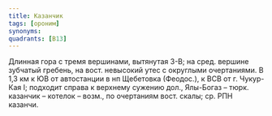 ```yaml
---
title: Казанчик
tags: [ороним]
synonyms:
quadrants: [В13]
---
```


Длинная гора с тремя вершинами, вытянутая З-В; на сред. вершине зубчатый
гребень, на вост. невысокий утес с округлыми очертаниями. В 1,3 км к ЮВ от
автостанции в нп Щебетовка (Феодос.), к ВСВ от г. Чукур-Кая I; подходит справа к
верхнему сужению дол., Ялы-Богаз – тюрк. казанчик – котелок – возм., по
очертаниям вост. скалы; ср. РПН казанчи.

